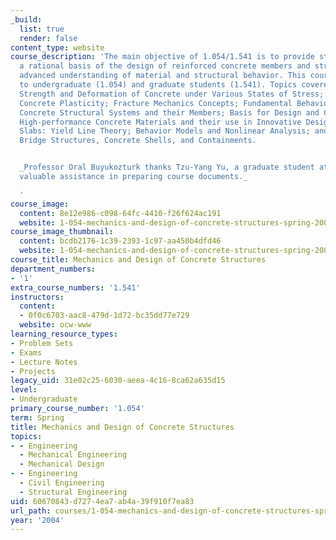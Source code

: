 ```yaml
---
_build:
  list: true
  render: false
content_type: website
course_description: 'The main objective of 1.054/1.541 is to provide students with
  a rational basis of the design of reinforced concrete members and structures through
  advanced understanding of material and structural behavior. This course is offered
  to undergraduate (1.054) and graduate students (1.541). Topics covered include:
  Strength and Deformation of Concrete under Various States of Stress; Failure Criteria;
  Concrete Plasticity; Fracture Mechanics Concepts; Fundamental Behavior of Reinforced
  Concrete Structural Systems and their Members; Basis for Design and Code Constraints;
  High-performance Concrete Materials and their use in Innovative Design Solutions;
  Slabs: Yield Line Theory; Behavior Models and Nonlinear Analysis; and Complex Systems:
  Bridge Structures, Concrete Shells, and Containments.


  _Professor Oral Buyukozturk thanks Tzu-Yang Yu, a graduate student at MIT, for his
  valuable assistance in preparing course documents._

  '
course_image:
  content: 8e12e986-c098-64fc-4410-f26f624ac191
  website: 1-054-mechanics-and-design-of-concrete-structures-spring-2004
course_image_thumbnail:
  content: bcdb2176-1c39-2393-1c97-aa450b4dfd46
  website: 1-054-mechanics-and-design-of-concrete-structures-spring-2004
course_title: Mechanics and Design of Concrete Structures
department_numbers:
- '1'
extra_course_numbers: '1.541'
instructors:
  content:
  - 0f0c6703-aac8-479d-1d72-bc35dd77e729
  website: ocw-www
learning_resource_types:
- Problem Sets
- Exams
- Lecture Notes
- Projects
legacy_uid: 31e02c25-6030-aeea-4c16-8ca62a635d15
level:
- Undergraduate
primary_course_number: '1.054'
term: Spring
title: Mechanics and Design of Concrete Structures
topics:
- - Engineering
  - Mechanical Engineering
  - Mechanical Design
- - Engineering
  - Civil Engineering
  - Structural Engineering
uid: 60670843-d727-4ea7-ab4a-39f910f7ea83
url_path: courses/1-054-mechanics-and-design-of-concrete-structures-spring-2004
year: '2004'
---
```

